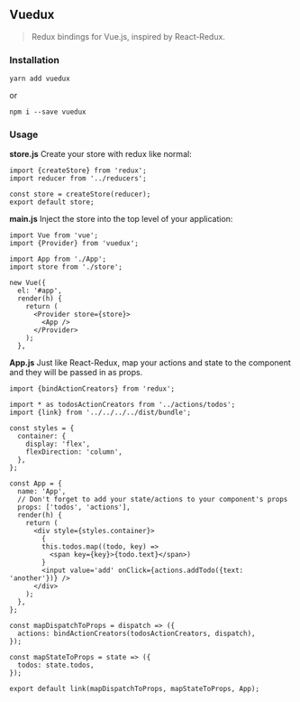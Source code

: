 ## Vuedux
> Redux bindings for Vue.js, inspired by React-Redux.

### Installation
```
yarn add vuedux
```
or
```
npm i --save vuedux
```

### Usage
**store.js**
Create your store with redux like normal:
```
import {createStore} from 'redux';
import reducer from '../reducers';

const store = createStore(reducer);
export default store;
```

**main.js**
Inject the store into the top level of your application:
```
import Vue from 'vue';
import {Provider} from 'vuedux';

import App from './App';
import store from './store';

new Vue({
  el: '#app',
  render(h) {
    return (
      <Provider store={store}>
        <App />
      </Provider>
    );
  }, 
```

**App.js**
Just like React-Redux, map your actions and state to the component and they will be passed in as props. 
```
import {bindActionCreators} from 'redux';

import * as todosActionCreators from '../actions/todos';
import {link} from '../../../../dist/bundle';

const styles = {
  container: {
    display: 'flex',
    flexDirection: 'column',
  },
};

const App = {
  name: 'App',
  // Don't forget to add your state/actions to your component's props
  props: ['todos', 'actions'],
  render(h) {
    return (
      <div style={styles.container}>
        {
        this.todos.map((todo, key) =>
          <span key={key}>{todo.text}</span>)
        }
        <input value='add' onClick={actions.addTodo({text: 'another'})} />
      </div>
    );
  },
};

const mapDispatchToProps = dispatch => ({
  actions: bindActionCreators(todosActionCreators, dispatch),
});

const mapStateToProps = state => ({
  todos: state.todos,
});

export default link(mapDispatchToProps, mapStateToProps, App);
```
